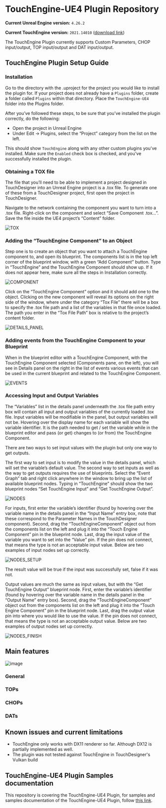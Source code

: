 # TouchEngine-UE4 Plugin Repository

**Current Unreal Engine version:** `4.26.2`

**Current TouchEngine version:** `2021.14010` ([download link](https://www.dropbox.com/s/s51094yygmzm5du/TouchDesigner.2021.14010.exe?dl=0))

The TouchEngine Plugin currently supports Custom Parameters, CHOP input/output, TOP input/output and DAT input/output.

## TouchEngine Plugin Setup Guide

### Installation

Go to the directory with the .uproject for the project you would like to install the plugin for.
If your project does not already have a `Plugins` folder, create a folder called `Plugins` within that directory.
Place the `TouchEngine-UE4` folder into the Plugins folder.

After you’ve followed these steps, to be sure that you’ve installed the plugin correctly, do the following:
- Open the project in Unreal Engine
- Under Edit -> Plugins, select the “Project” category from the list on the left. 

This should show `TouchEngine` along with any other custom plugins you’ve installed. Make sure the `Enabled` check box is checked, and you’ve successfully installed the plugin.

### Obtaining a TOX file

The file that you’ll need to be able to implement a project designed in TouchDesigner into an Unreal Engine project is a .tox file. To generate one of these from a TouchDesigner project, first open the project in TouchDesigner.

Navigate to the network containing the component  you want to turn into a .tox file. Right-click on the component and select “Save Component .tox…”. Save the file inside the UE4 project’s “Content” folder.

![TOX](ReadmePictures/im1.png?raw=true "Obtaining Tox File")

### Adding the “TouchEngine Component” to an Object

Step one is to create an object that you want to attach a TouchEngine component to, and open its blueprint. The components list is in the top left corner of the blueprint window, with a green “Add Component” button. Type in “TouchEngine” and the TouchEngine Component should show up. If it does not appear here, make sure all the steps in Installation correctly. 

![COMPONENT](ReadmePictures/im2.png?raw=true "Adding Component")

Click on the “TouchEngine Component” option and it should add one to the object. Clicking on the new component will reveal its options on the right side of the window, where under the category “Tox File” there will be a box to specify the .tox file path and a list of the variables in that file once loaded. The path you enter in the “Tox File Path” box is relative to the project’s content folder.

![DETAILS_PANEL](ReadmePictures/im3.PNG?raw=true "Details Panel")

### Adding events from the TouchEngine Component to your Blueprint

When in the blueprint editor with a TouchEngine Component, with the TouchEngine Component selected (Components pane, on the left), you will see in Details panel on the right in the list of events various events that can be used in the current blueprint and related to the TouchEngine Component.

![EVENTS](ReadmePictures/TouchEngine_Component_Events.PNG?raw=true "TouchEngine Component Events")

### Accessing Input and Output Variables
The “Variables” list in the details panel underneath the .tox file path entry box will contain all input and output variables of the currently loaded .tox file. Input variables will be modifiable in the panel, but output variables will not be. Hovering over the display name for each variable will show the variable identifier. It is the path needed to get / set the variable while in the blueprint editor and pass (or get) changes to (or from) the TouchEngine Component.

There are two ways to set input values with the plugin but only one way to get outputs. 

The first way to set input is to modify the value in the details panel, which will set the variable’s default value. The second way to set inputs as well as the way to get outputs requires the use of blueprints. Select the “Event Graph” tab and right click anywhere in the window to bring up the list of available blueprint nodes. Typing in “TouchEngine” should show the two blueprint nodes “Set TouchEngine Input” and “Get TouchEngine Output”.

![NODES](ReadmePictures/im4.PNG?raw=true "Blueprint nodes")

For inputs, first enter the variable’s identifier (found by hovering over the variable name in the details panel in the “Input Name” entry box, note that these correspond to the Parameter Names in the TouchDesigner component). Second, drag the “TouchEngineComponent” object out from the components list on the left and plug it into the “Touch Engine Component” pin in the blueprint node. Last, drag the input value of the variable you want to set into the “Value” pin. If the pin does not connect, that means the type is not an acceptable input value. Below are two examples of input nodes set up correctly.

![NODES_SETUP](ReadmePictures/im5.PNG?raw=true "Using the nodes")

The result value will be true if the input was successfully set, false if it was not. 

Output values are much the same as input values, but with the “Get TouchEngine Output” blueprint node. First, enter the variable’s identifier (found by hovering over the variable name in the details panel in the “Output Name” entry box). Second, drag the “TouchEngineComponent” object out from the components list on the left and plug it into the “Touch Engine Component” pin in the blueprint node. Last, drag the output value pin into where you would like to use the value. If the pin does not connect, that means the type is not an acceptable output value. Below are two examples of output nodes set up correctly.

![NODES_FINISH](ReadmePictures/im6.PNG?raw=true "Finished setup")

## Main features

![image](https://user-images.githubusercontent.com/10253645/121779247-c9f13e80-cb68-11eb-98d6-e5e0e11e545f.png)

### General

### TOPs

### CHOPs

### DATs

## Known issues and current limitations

- TouchEngine only works with DX11 renderer so far. Although DX12 is partially implemented as well.
- The plugin was not tested against TouchEngine in TouchDesigner's Vulkan build

## TouchEngine-UE4 Plugin Samples documentation

This repository is covering the TouchEngine-UE4 Plugin, for samples and samples documentation of the TouchEngine-UE4 Plugin, follow [this link](https://github.com/TouchDesigner/TouchEngineUE4Samp/).

